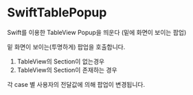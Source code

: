 # SwiftTablePopup
Swift를 이용한 TableView Popup을 띄운다 (밑에 화면이 보이는 팝업)

밑 화면이 보이는(투명하게) 팝업을 호출합니다. 

1. TableView의 Section이 없는경우
2. TableView의 Section이 존재하는 경우

각 case 별 사용자의 전달값에 의해 팝업이 변경됩니다.
